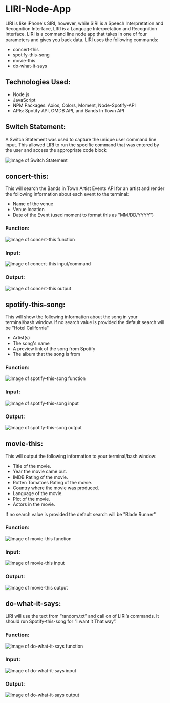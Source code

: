 # LIRI-Node-App

LIRI is like iPhone's SIRI, however, while SIRI is a Speech Interpretation and Recognition Interface, LIRI is a Language Interpretation and Recognition Interface. LIRI is a command line node app that takes in one of four parameters and gives you back data. LIRI uses the following commands:

- concert-this
- spotify-this-song
- movie-this
- do-what-it-says

## Technologies Used:

- Node.js 
- JavaScript
- NPM Packages: Axios, Colors, Moment, Node-Spotify-API
- APIs: Spotify API, OMDB API, and Bands In Town API

## Switch Statement: 

A Switch Statement was used to capture the unique user command line input. This allowed LIRI to run the specific command that was entered by the user and access the appropriate code block

![Image of Switch Statement](Images/switch-case.PNG)

## concert-this:

This will search the Bands in Town Artist Events API for an artist and render the following information about each event to the terminal:

- Name of the venue
- Venue location
- Date of the Event (used moment to format this as "MM/DD/YYYY")


### Function: 

![Image of concert-this function](/Images/concert-this.PNG)

### Input:

![Image of concert-this input/command](/Images/concert-this-command.PNG)


### Output:

![Image of concert-this output](/Images/concert-this-output.PNG)


## spotify-this-song:

This will show the following information about the song in your terminal/bash window. If no search value is provided the default search will be "Hotel California"

- Artist(s)
- The song's name
- A preview link of the song from Spotify
- The album that the song is from

### Function:

![Image of spotify-this-song function](/Images/spotify-this.PNG)

### Input:

![Image of spotify-this-song input](/Images/spotify-this-input.PNG)

### Output:

![Image of spotify-this-song output](/Images/spotify-this-output.PNG)

## movie-this:

This will output the following information to your terminal/bash window:

- Title of the movie.
- Year the movie came out.
- IMDB Rating of the movie.
- Rotten Tomatoes Rating of the movie.
- Country where the movie was produced.
- Language of the movie.
- Plot of the movie.
- Actors in the movie.

If no search value is provided the default search will be "Blade Runner"

### Function:

![Image of movie-this function](/Images/movie-this.PNG)

### Input:

![Image of movie-this input](/Images/movie-this-input.PNG)

### Output:

![Image of movie-this output](/Images/movie-this-output.PNG)

## do-what-it-says:

LIRI will use the text from “random.txt” and call on of LIRI’s commands. It should run Spotify-this-song for “I want it That way”.

### Function:

![Image of do-what-it-says function](/Images/do-what-it-says.PNG)

### Input:

![Image of do-what-it-says input](/Images/do-what-it-says-input.PNG)

### Output:

![Image of do-what-it-says output](/Images/do-what-it-says-output.PNG)
